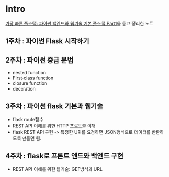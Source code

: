 # Intro

[가장 빠른 풀스택: 파이썬 백엔드와 웹기술 기본 풀스택 Part1](https://www.inflearn.com/course/%ED%8C%8C%EC%9D%B4%EC%8D%AC-%ED%92%80%EC%8A%A4%ED%83%9D-1/dashboard)을 듣고 정리한 노트

## 1주차 : 파이썬 Flask 시작하기

## 2주차 : 파이썬 중급 문법
* nested function
* First-class function
* closure function
* decoration

## 3주차 : 파이썬 flask 기본과 웹기술
* flask route함수
* REST API 이해를 위한 HTTP 프로토콜 이해
* flask REST API 구현 -> 특정한 URI를 요청하면 JSON형식으로 데이터를 반환하도록 만들면 됨.

## 4주차 : flask로 프론트 엔드와 백엔드 구현
* REST API 이해를 위한 웹기술: GET방식과 URL
